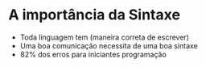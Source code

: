 # A importância da Sintaxe

* Toda linguagem tem (maneira correta de escrever)
* Uma boa comunicação necessita de uma boa sintaxe
* 82% dos erros para iniciantes programação

